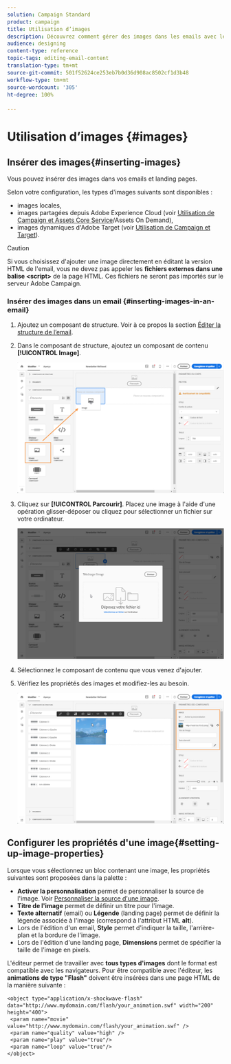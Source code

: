 ```yaml
---
solution: Campaign Standard
product: campaign
title: Utilisation d’images
description: Découvrez comment gérer des images dans les emails avec le Concepteur d'email.
audience: designing
content-type: reference
topic-tags: editing-email-content
translation-type: tm+mt
source-git-commit: 501f52624ce253eb7b0d36d908ac8502cf1d3b48
workflow-type: tm+mt
source-wordcount: '305'
ht-degree: 100%

---
```



# Utilisation d’images {#images}

## Insérer des images{#inserting-images}

Vous pouvez insérer des images dans vos emails et landing pages.

Selon votre configuration, les types d&#39;images suivants sont disponibles :

* images locales,
* images partagées depuis Adobe Experience Cloud (voir [Utilisation de Campaign et Assets Core Service](../../integrating/using/working-with-campaign-and-assets-core-service.md)/Assets On Demand),
* images dynamiques d&#39;Adobe Target (voir [Utilisation de Campaign et Target](../../integrating/using/about-campaign-target-integration.md)).

>[!CAUTION]
>
>Si vous choisissez d&#39;ajouter une image directement en éditant la version HTML de l&#39;email, vous ne devez pas appeler les **fichiers externes dans une balise &lt;script>** de la page HTML. Ces fichiers ne seront pas importés sur le serveur Adobe Campaign.

### Insérer des images dans un email    {#inserting-images-in-an-email}

1. Ajoutez un composant de structure. Voir à ce propos la section [Éditer la structure de l’email](../../designing/using/designing-from-scratch.md#defining-the-email-structure).
1. Dans le composant de structure, ajoutez un composant de contenu **[!UICONTROL Image]**.

   ![](assets/des_insert_images_1.png)

1. Cliquez sur **[!UICONTROL Parcourir]**. Placez une image à l&#39;aide d&#39;une opération glisser-déposer ou cliquez pour sélectionner un fichier sur votre ordinateur.

   ![](assets/des_insert_images_2.png)

1. Sélectionnez le composant de contenu que vous venez d&#39;ajouter.
1. Vérifiez les propriétés des images et modifiez-les au besoin.

   ![](assets/des_insert_images_3.png)

## Configurer les propriétés d&#39;une image{#setting-up-image-properties}

Lorsque vous sélectionnez un bloc contenant une image, les propriétés suivantes sont proposées dans la palette :

* **Activer la personnalisation** permet de personnaliser la source de l&#39;image. Voir [Personnaliser la source d&#39;une image](../../designing/using/personalization.md#personalizing-an-image-source).
* **Titre de l&#39;image** permet de définir un titre pour l&#39;image.
* **Texte alternatif** (email) ou **Légende** (landing page) permet de définir la légende associée à l&#39;image (correspond à l&#39;attribut HTML **alt**).
* Lors de l&#39;édition d&#39;un email, **Style** permet d&#39;indiquer la taille, l&#39;arrière-plan et la bordure de l&#39;image.
* Lors de l&#39;édition d&#39;une landing page, **Dimensions** permet de spécifier la taille de l&#39;image en pixels.

L&#39;éditeur permet de travailler avec **tous types d&#39;images** dont le format est compatible avec les navigateurs. Pour être compatible avec l&#39;éditeur, les **animations de type &quot;Flash&quot;** doivent être insérées dans une page HTML de la manière suivante :

```
<object type="application/x-shockwave-flash" data="http://www.mydomain.com/flash/your_animation.swf" width="200" height="400">
 <param name="movie" value="http://www.mydomain.com/flash/your_animation.swf" />
 <param name="quality" value="high" />
 <param name="play" value="true"/>
 <param name="loop" value="true"/> 
</object>
```

<!--
## Modifying images with the Adobe Creative SDK{#modifying-images-with-the-adobe-creative-sdk}

You can edit images and use a complete set of features powered by the Adobe Creative SDK to enhance your images directly in the content editor when editing emails or landing pages.

The image editor offers a powerful, full-featured image editing UI component that allows you to edit images and apply effects and frames, original high-quality stickers, beautiful overlays, fun features like tilt shift and color splash, pro-level adjustments and more.

To modify an image with the Adobe Creative SDK:

1. Select the image.
1. In the toolbar, click the Creative Cloud icon.

   ![](assets/des_creative_sdk_icon.png)

1. Select the tool you want to use through the icons on the top of the window to modify the image.

   ![](assets/email_designer_ccsdktoolbar.png)

1. Click **[!UICONTROL Save]** when modifications are done. The updated image is saved on Adobe Campaign server and ready to be used.

>[!NOTE]
>
>Tools offered in the image editor cannot be customized.
-->